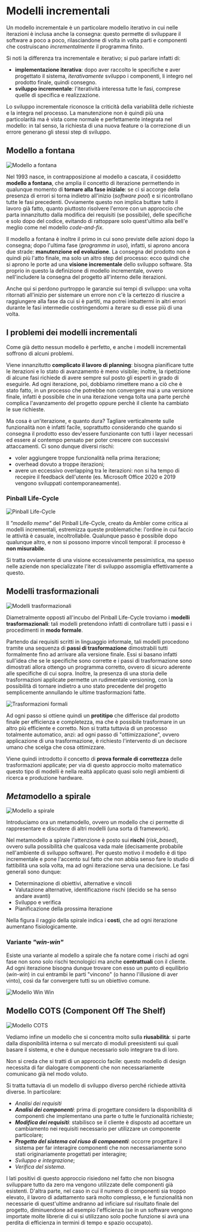 # Modelli incrementali

Un modello incrementale è un particolare modello iterativo in cui nelle iterazioni è inclusa anche la consegna: questo permette di sviluppare il software a poco a poco, rilasciandone di volta in volta parti e componenti che costruiscano _incrementalmente_ il programma finito.

Si noti la differenza tra incrementale e iterativo; si può parlare infatti di:

- __implementazione iterativa__: dopo aver raccolto le specifiche e aver progettato il sistema, _iterativamente_ sviluppo i componenti, li integro nel prodotto finale, quindi consegno.
- __sviluppo incrementale__: l'iteratività interessa tutte le fasi, comprese quelle di specifica e realizzazione.  

Lo sviluppo incrementale riconosce la criticità della variabilità delle richieste e la integra nel processo. 
La manutenzione non è quindi più una particolarità ma è vista come normale e perfettamente integrata nel modello: in tal senso, la richiesta di una nuova feature o la correzione di un errore generano gli stessi step di sviluppo.

## Modello a fontana

![Modello a fontana](/assets/02_fountain-model.png)

Nel 1993 nasce, in contrapposizione al modello a cascata, il cosiddetto __modello a fontana__, che amplia il concetto di iterazione permettendo in qualunque momento di __tornare alla fase iniziale__: se ci si accorge della presenza di errori si torna indietro all'inizio (_software pool_) e si ricontrollano tutte le fasi precedenti. Ovviamente questo non implica buttare tutto il lavoro già fatto, quanto piuttosto risolvere l'errore con un approccio che parta innanzitutto dalla modifica dei requisiti (se possibile), delle specifiche e solo dopo del codice, evitando di rattoppare solo quest'ultimo alla bell'e meglio come nel modello _code-and-fix_.

Il modello a fontana è inoltre il primo in cui sono previste delle azioni dopo la consegna; dopo l'ultima fase (_programma in uso_), infatti, si aprono ancora due strade: __manutenzione ed evoluzione__. La consegna del prodotto non è quindi più l'atto finale, ma solo un altro step del processo: ecco quindi che si aprono le porte ad una __visione incrementale__ dello sviluppo software.
Sta proprio in questo la definizione di modello incrementale, ovvero nell'includere la consegna del progetto all'interno delle iterazioni.

Anche qui si perdono purtroppo le garanzie sui tempi di sviluppo: una volta ritornati all'inizio per sistemare un errore non c'è la certezzo di riuscire a raggiungere alla fase da cui si è partiti, ma potrei imbattermi in altri errori durante le fasi intermedie costringendomi a iterare su di esse più di una volta.

## I problemi dei modelli incrementali

Come già detto nessun modello è perfetto, e anche i modelli incrementali soffrono di alcuni problemi.

Viene innanzitutto __complicato il lavoro di planning__: bisogna pianificare tutte le iterazioni e lo stato di avanzamento è meno visibile; inoltre, la ripetizione di alcune fasi richiede di avere sempre sul posto gli esperti in grado di eseguirle.
Ad ogni iterazione, poi, dobbiamo rimettere mano a ciò che è stato fatto, in un processo che potrebbe non convergere mai a una versione finale, infatti è possibile che in una iterazione venga tolta una parte perchè complica l'avanzamento del progetto oppure perchè il cliente ha cambiato le sue richieste.

Ma cosa è un'iterazione, e quanto dura? Tagliare verticalmente sulle funzionalità non è infatti facile, soprattutto considerando che quando si consegna il prodotto esso dev'essere funzionante con tutti i layer necessari ed essere al contempo pensato per poter crescere con successivi attaccamenti. Ci sono dunque diversi rischi:

- voler aggiungere troppe funzionalità nella prima iterazione;
- overhead dovuto a troppe iterazioni;
- avere un eccessivo overlapping tra le iterazioni: non si ha tempo di recepire il feedback dell'utente (es. Microsoft Office 2020 e 2019 vengono sviluppati contemporaneamente).

### Pinball Life-Cycle

![Pinball Life-Cycle](/assets/02_pinball-life-cycle.png)

Il _"modello meme"_ del Pinball Life-Cycle, creato da Ambler come critica ai modelli incrementali, estremizza queste problematiche: l'ordine in cui faccio le attività è casuale, incoltrollabile. Qualunque passo è possibile dopo qualunque altro, e non si possono imporre vincoli temporal: il processo è __non misurabile__.

Si tratta ovviamente di una visione eccessivamente pessimistica, ma spesso nelle aziende non specializzate l'iter di sviluppo assomiglia effettivamente a questo.

## Modelli trasformazionali

![Modelli trasformazionali](/assets/02_transformational-models.png)

Diametralmente opposti all'incubo del Pinball Life-Cycle troviamo i __modelli trasformazionali__: tali modelli pretendono infatti di controllare tutti i passi e i procedimenti in __modo formale__.

Partendo dai requisiti scritti in linguaggio informale, tali modelli procedono tramite una sequenza di __passi di trasformazione__ dimostrabili tutti formalmente fino ad arrivare alla versione finale.
Essi si basano infatti sull'idea che se le specifiche sono corrette e i passi di trasformazione sono dimostrati allora ottengo un programma corretto, ovvero di sicuro aderente alle specifiche di cui sopra. Inoltre, la presenza di una storia delle trasformazioni applicate permette un rudimentale versioning, con la possibilità di tornare indietro a uno stato precedente del progetto semplicemente annullando le ultime trasformazioni fatte.

![Trasformazioni formali](/assets/02_formal-transformations.jpg)

Ad ogni passo si ottiene quindi un __protitipo__ che differisce dal prodotto finale per efficienza e completezza, ma che è possibile trasformare in un altro più efficiente e corretto. Non si tratta tuttavia di un processo totalmente automatico, anzi: ad ogni passo di "ottimizzazione", ovvero applicazione di una trasformazione, è richiesto l'intervento di un decisore umano che scelga che cosa ottimizzare.

Viene quindi introdotto il concetto di __prova formale di correttezza__ delle trasformazioni applicate; per via di questo approccio molto matematico questo tipo di modelli è nella realtà applicato quasi solo negli ambienti di ricerca e produzione hardware.

## <i>Meta</i>modello a spirale

![Modello a spirale](/assets/02_spiral-model.png)

Introduciamo ora un metamodello, ovvero un modello che ci permette di rappresentare e discutere di altri modelli (una sorta di framework).

Nel metamodello a spirale l'attenzione è posto sui __rischi__ (_risk_based_), ovvero sulla possibilità che qualcosa vada male (decisamente probabile nell'ambiente di sviluppo software).
Per questo motivo il modello è di tipo incrementale e pone l'accento sul fatto che non abbia senso fare lo studio di fattibilità una sola volta, ma ad ogni iterazione serva una decisione. Le fasi generali sono dunque:

- Determinazione di obiettivi, alternative e vincoli
- Valutazione alternative, identificazione rischi (decido se ha senso andare avanti)
- Sviluppo e verifica
- Pianificazione della prossima iterazione

Nella figura il raggio della spirale indica i __costi__, che ad ogni iterazione aumentano fisiologicamente.

### Variante _"win-win"_

Esiste una variante al modello a spirale che fa notare come i rischi ad ogni fase non sono solo rischi tecnologici ma anche __contrattuali__ con il cliente. Ad ogni iterazione bisogna dunque trovare con esso un punto di equilibrio (_win-win_) in cui entrambi le parti "vincono" (o hanno l'illusione di aver vinto), così da far convergere tutti su un obiettivo comune.

![Modello Win Win](/assets/02_win_win.png)

## Modello COTS (Component Off The Shelf)

![Modello COTS](/assets/02_cots.png)

Vediamo infine un modello che si concentra molto sulla __riusabilità__: si parte dalla disponibilità interna o sul mercato di moduli preesistenti sui quali basare il sistema, e che è dunque necessario solo integrare tra di loro.

Non si creda che si tratti di un approccio facile: questo modello di design necessita di far dialogare componenti che non necessariamente comunicano già nel modo voluto.

Si tratta tuttavia di un modello di sviluppo diverso perché richiede attività diverse. In particolare:

- _Analisi dei requisiti_
- ___Analisi dei componenti___: prima di progettare considero la disponibilità di componenti che implementano una parte o tutte le funzionalità richieste;
- ___Modifica dei requisiti___: stabilisco se il cliente è disposto ad accettare un cambiamento nei requisiti necessario per utilizzare un componente particolare;
- ___Progetto del sistema col riuso di componenti___: occorre progettare il sistema per far interagire componenti che non necessariamente sono stati originariamente progettati per interagire;
- _Sviluppo e integrazione_;
- _Verifica del sistema_.

I lati positivi di questo approccio risiedono nel fatto che non bisogna sviluppare tutto da zero ma vengono utilizzate delle componenti già esistenti.
D'altra parte, nel caso in cui il numero di componenti sia troppo elevato, il lavoro di adattamento sarà molto complesso, e le funzionalità non necessarie di quest'ultime andranno ad inficiare sul risultato finale del progetto, diminuendone ad esempio l'efficienza (se in un software vengono importate molte librerie di cui si utilizzano solo poche funzione si avrà una perdita di efficienza in termini di tempo e spazio occupato).
